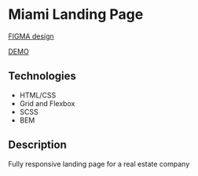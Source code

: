 # Miami Landing Page
[FIGMA design](https://www.figma.com/file/nHz8bflIwJaWP3P99vKTH5/miami_home_new?node-id=16033%3A3)

[DEMO](https://dlugash.github.io/layout_miami/)

## Technologies
- HTML/CSS
- Grid and Flexbox
- SCSS
- BEM

## Description
Fully responsive landing page for a real estate company
